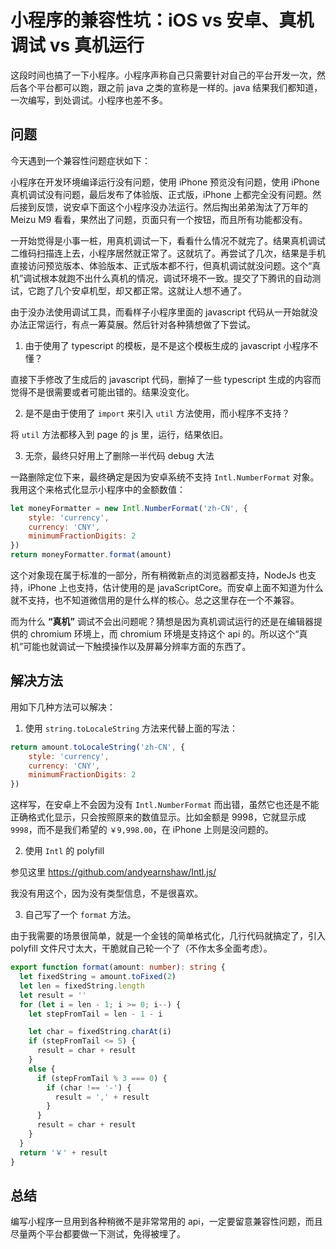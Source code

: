 # 小程序的兼容性坑：iOS vs 安卓、真机调试 vs 真机运行

这段时间也搞了一下小程序。小程序声称自己只需要针对自己的平台开发一次，然后各个平台都可以跑，跟之前 java 之类的宣称是一样的。java 结果我们都知道，一次编写，到处调试。小程序也差不多。

## 问题

今天遇到一个兼容性问题症状如下：

小程序在开发环境编译运行没有问题，使用 iPhone 预览没有问题，使用 iPhone 真机调试没有问题，最后发布了体验版、正式版，iPhone 上都完全没有问题。然后接到反馈，说安卓下面这个小程序没办法运行。然后掏出弟弟淘汰了万年的 Meizu M9 看看，果然出了问题，页面只有一个按钮，而且所有功能都没有。

一开始觉得是小事一桩，用真机调试一下，看看什么情况不就完了。结果真机调试二维码扫描连上去，小程序居然就正常了。这就坑了。再尝试了几次，结果是手机直接访问预览版本、体验版本、正式版本都不行，但真机调试就没问题。这个“真机”调试根本就跑不出什么真机的情况，调试环境不一致。提交了下腾讯的自动测试，它跑了几个安卓机型，却又都正常。这就让人想不通了。

由于没办法使用调试工具，而看样子小程序里面的 javascript 代码从一开始就没办法正常运行，有点一筹莫展。然后针对各种猜想做了下尝试。

1. 由于使用了 typescript 的模板，是不是这个模板生成的 javascript 小程序不懂？

直接下手修改了生成后的 javascript 代码，删掉了一些 typescript 生成的内容而觉得不是很需要或者可能出错的。结果没变化。

2. 是不是由于使用了 `import` 来引入 `util` 方法使用，而小程序不支持？

将 `util` 方法都移入到 page 的 js 里，运行，结果依旧。

3. 无奈，最终只好用上了删除一半代码 debug 大法

一路删除定位下来，最终确定是因为安卓系统不支持 `Intl.NumberFormat` 对象。我用这个来格式化显示小程序中的金额数值：

```js
let moneyFormatter = new Intl.NumberFormat('zh-CN', {
    style: 'currency',
    currency: 'CNY',
    minimumFractionDigits: 2
})
return moneyFormatter.format(amount)
```

这个对象现在属于标准的一部分，所有稍微新点的浏览器都支持，NodeJs 也支持，iPhone 上也支持，估计使用的是 javaScriptCore。而安卓上面不知道为什么就不支持，也不知道微信用的是什么样的核心。总之这里存在一个不兼容。

而为什么 __“真机”__ 调试不会出问题呢？猜想是因为真机调试运行的还是在编辑器提供的 chromium 环境上，而 chromium 环境是支持这个 api 的。所以这个“真机”可能也就调试一下触摸操作以及屏幕分辨率方面的东西了。

## 解决方法

用如下几种方法可以解决：

1. 使用 `string.toLocaleString` 方法来代替上面的写法：

```js
return amount.toLocaleString('zh-CN', {
    style: 'currency',
    currency: 'CNY',
    minimumFractionDigits: 2
})
```

这样写，在安卓上不会因为没有 `Intl.NumberFormat` 而出错，虽然它也还是不能正确格式化显示，只会按照原来的数值显示。比如金额是 9998，它就显示成 `9998`，而不是我们希望的 `￥9,998.00`，在 iPhone 上则是没问题的。

2. 使用 `Intl` 的 polyfill

参见这里 https://github.com/andyearnshaw/Intl.js/ 

我没有用这个，因为没有类型信息，不是很喜欢。

3. 自己写了一个 `format` 方法。

由于我需要的场景很简单，就是一个金钱的简单格式化，几行代码就搞定了，引入 polyfill 文件尺寸太大，干脆就自己轮一个了（不作太多全面考虑）。

```ts
export function format(amount: number): string {
  let fixedString = amount.toFixed(2)
  let len = fixedString.length
  let result = ''
  for (let i = len - 1; i >= 0; i--) {
    let stepFromTail = len - 1 - i

    let char = fixedString.charAt(i)
    if (stepFromTail <= 5) {
      result = char + result
    }
    else {
      if (stepFromTail % 3 === 0) {
        if (char !== '-') {
          result = ',' + result
        }
      }
      result = char + result
    }
  }
  return '￥' + result
}
```

## 总结

编写小程序一旦用到各种稍微不是非常常用的 api，一定要留意兼容性问题，而且尽量两个平台都要做一下测试，免得被埋了。